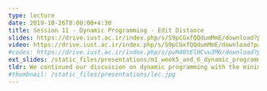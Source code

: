 ```yaml
---
type: lecture
date: 2019-10-26T8:00:00+4:30
title: Session 11 - Dynamic Programming - Edit Distance
slides: https://drive.iust.ac.ir/index.php/s/S9pCGxfQQdumMmE/download?path=%2FSlides&files=S11.pdf
video: https://drive.iust.ac.ir/index.php/s/S9pCGxfQQdumMmE/download?path=%2FVideos&files=S11.mp4
#codes: https://drive.iust.ac.ir/index.php/s/pvH40tElHCvu3MG/download?path=%2FCode&files=S5.zip
ext_slides: /static_files/presentations/m1_week5_and_6_dynamic_programming.zip
tldr: We continued our discussion on dynamic programming with the minimum edit distance problem. We first motivated the problem with an example from biology and also from natural language processing. We then went on to explain the details of how the algorithm works.
#thumbnail: /static_files/presentations/lec.jpg
---
```

